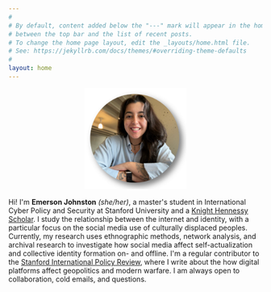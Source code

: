 ```yaml
---
#
# By default, content added below the "---" mark will appear in the home page
# between the top bar and the list of recent posts.
# To change the home page layout, edit the _layouts/home.html file.
# See: https://jekyllrb.com/docs/themes/#overriding-theme-defaults
#
layout: home
---
```


<p align="center" title="Emerson Johnston Headshot">
   <img src="/images/headshot.png" width="40%" />
</p>

Hi! I'm **Emerson Johnston** *(she/her)*, a master's student in International Cyber Policy and Security at Stanford University and a [Knight Hennessy Scholar](https://knight-hennessy.stanford.edu/people/emerson-johnston). I study the relationship between the internet and identity, with a particular focus on the social media use of culturally displaced peoples. Currently, my research uses ethnographic methods, network analysis, and archival research to investigate how social media affect self-actualization and collective identity formation on- and offline. I'm a regular contributor to the [Stanford International Policy Review](https://fsi.stanford.edu/sipr), where I write about the how digital platforms affect geopolitics and modern warfare. I am always open to collaboration, cold emails, and questions.


